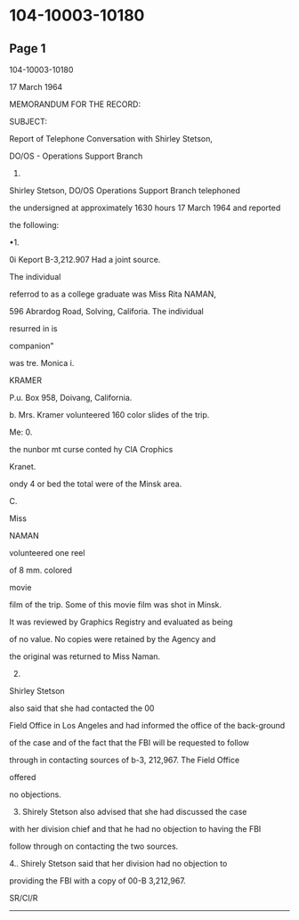 # 104-10003-10180

## Page 1

104-10003-10180

17 March 1964

MEMORANDUM FOR THE RECORD:

SUBJECT:

Report of Telephone Conversation with Shirley Stetson,

DO/OS - Operations Support Branch

1.

Shirley Stetson, DO/OS Operations Support Branch telephoned

the undersigned at approximately 1630 hours 17 March 1964 and reported

the following:

•1.

0i Keport B-3,212.907 Had a joint source.

The individual

referrod to as a college graduate was Miss Rita NAMAN,

596 Abrardog Road, Solving, Califoria. The individual

resurred in is

companion"

was tre. Monica i.

KRAMER

P.u. Box 958, Doivang, California.

b. Mrs. Kramer volunteered 160 color slides of the trip.

Me: 0.

the nunbor mt curse conted hy ClA Crophics

Kranet.

ondy 4 or bed the total were of the Minsk area.

C.

Miss

NAMAN

volunteered one reel

of 8 mm. colored

movie

film of the trip. Some of this movie film was shot in Minsk.

It was reviewed by Graphics Registry and evaluated as being

of no value. No copies were retained by the Agency and

the original was returned to Miss Naman.

2.

Shirley Stetson

also said that she had contacted the 00

Field Office in Los Angeles and had informed the office of the back-ground

of the case and of the fact that the FBI will be requested to follow

through in contacting sources of b-3, 212,967. The Field Office

offered

no objections.

3. Shirely Stetson also advised that she had discussed the case

with her division chief and that he had no objection to having the FBI

follow through on contacting the two sources.

4.. Shirely Stetson said that her division had no objection to

providing the FBI with a copy of 00-B 3,212,967.

SR/CI/R

---

